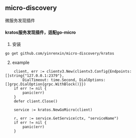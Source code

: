 ## micro-discovery
微服务发现插件


#### kratos服务发现插件，适配go-micro

1. 安装
```
go get github.com/yinrenxin/micro-discovery/kratos
```
2. example
```
    client, err := clientv3.New(clientv3.Config{Endpoints: []string{"127.0.0.1:2379"},
		DialTimeout: time.Second, DialOptions: []grpc.DialOption{grpc.WithBlock()}})
	if err != nil {
		panic(err)
	}
	defer client.Close()

	service := kratos.NewGoMicro(client)

	r, err := service.GetService(ctx, "serviceName")
	if err != nil {
		panic(err)
	}
```